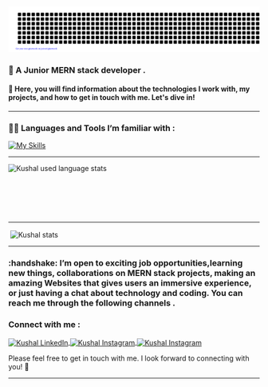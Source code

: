 <!---
Kushal1402/Kushal1402 is a ✨ special ✨ repository because its `README.md` (this file) appears on your GitHub profile.
You can click the Preview link to take a look at your changes.
--->

<img src="./gitartwork.svg" alt="Hey i'm Kushal"/>
<!--- <img src="https://readme-typing-svg.herokuapp.com?font=Architects+Daughter&color=0099ff&size=25&center=false&lines=Hey+i'm+Kushal;" alt="Hey i'm Kushal"/> --->
<h3>🌱 A Junior <bold>MERN</bold> stack developer .</h3>
<h4>👀 Here, you will find information about the technologies I work with, my projects, and how to get in touch with me. Let's dive in!</h4>
<hr>

<h3 align="left">👨‍💻  Languages and Tools I’m familiar with :</h3>

[![My Skills](https://skillicons.dev/icons?i=c,html,css,js,bootstrap,tailwindcss,sass,materialui,mongodb,express,react,nodejs,babel,redux,firebase,postman,python,github,gitlab,linux,vscode,markdown)](https://github.com/Kushal1402)

<hr>

<p><img align="left" src="https://github-readme-stats.vercel.app/api/top-langs?username=Kushal1402&show_icons=true&locale=en&layout=compact" alt="Kushal used language stats"/>
</p>
<br>
<br><br><br><br><br>
<hr>

<p>&nbsp;<img align="center" src="https://github-readme-stats.vercel.app/api?username=Kushal1402&show_icons=true&locale=en" alt="Kushal stats" /></p>

<hr />

<h3> :handshake: I’m open to exciting job opportunities,learning new things, collaborations on MERN stack projects, making an amazing Websites that gives users an immersive experience, or just having a chat about technology and coding. You can reach me through the following channels . </h3>

<h3>Connect with me :</h3>
<p>
  <a href="https://www.linkedin.com/in/kushaldoshi1402" target="blank">
    <img align="center" src="https://raw.githubusercontent.com/rahuldkjain/github-profile-readme-generator/master/src/images/icons/Social/linked-in-alt.svg" alt="Kushal LinkedIn" height="30" width="40" />
  </a>  
  <a href="mailto:kushalhemant2003@gmail.com" target="blank">
    <img align="center" src="https://devicons.railway.app/i/maildev.svg" alt="Kushal Instagram" height="30" width="40" />
  </a>
  <a href="https://instagram.com/kushal2468" target="blank">
    <img align="center" src="https://raw.githubusercontent.com/rahuldkjain/github-profile-readme-generator/master/src/images/icons/Social/instagram.svg" alt="Kushal Instagram" height="30" width="40" />
  </a>
</p>
<p>Please feel free to get in touch with me. I look forward to connecting with you! 💞️</p>
<hr>
